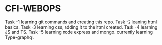 # CFI-WEBOPS
Task -1 learning git commands and creating this repo.
Task -2 leaning html basics.
Task -3 learning css, adding it to the html created.
Task -4 learning JS and TS.
Task -5 learning node express and mongo.
currently learning Type-graphql.
